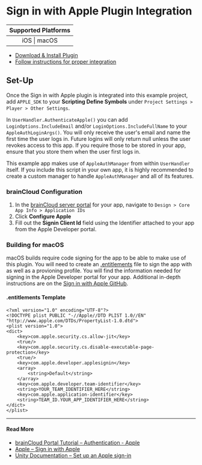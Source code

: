 # Sign in with Apple Plugin Integration
| Supported Platforms |
| :-----------------: |
| iOS \| macOS        |

- [Download & Install Plugin](https://github.com/lupidan/apple-signin-unity)
- [Follow instructions for proper integration](https://github.com/lupidan/apple-signin-unity#installation)

## Set-Up
Once the Sign in with Apple plugin is integrated into this example project, add `APPLE_SDK` to your **Scripting Define Symbols** under `Project Settings > Player > Other Settings`.

In `UserHandler.AuthenticateApple()` you can add `LoginOptions.IncludeEmail` and/or `LoginOptions.IncludeFullName` to your `AppleAuthLoginArgs()`. You will only receive the user's email and name the first time the user logs in. Future logins will only return null unless the user revokes access to this app. If you require those to be stored in your app, ensure that you store them when the user first logs in.

This example app makes use of `AppleAuthManager` from within `UserHandler` itself. If you include this script in your own app, it is highly recommended to create a custom manager to handle `AppleAuthManager` and all of its features.

### brainCloud Configuration
1. In the [brainCloud server portal](https://portal.braincloudservers.com/) for your app, navigate to `Design > Core App Info > Application IDs`
2. Click **Configure Apple**
3. Fill out the **Signin Client Id** field using the Identifier attached to your app from the Apple Developer portal.

### Building for macOS
macOS builds require code signing for the app to be able to make use of this plugin. You will need to create an [.entitlements](./Apple.md#entitlements-template) file to sign the app with as well as a provioning profile. You will find the information needed for signing in the Apple Developer portal for your app. Additional in-depth instructions are on the [Sign in with Apple GitHub](https://github.com/lupidan/apple-signin-unity/blob/master/docs/macOS_NOTES.md).

#### .entitlements Template
```
<?xml version="1.0" encoding="UTF-8"?>
<!DOCTYPE plist PUBLIC "-//Apple//DTD PLIST 1.0//EN" "http://www.apple.com/DTDs/PropertyList-1.0.dtd">
<plist version="1.0">
<dict>
	<key>com.apple.security.cs.allow-jit</key>
	<true/>
	<key>com.apple.security.cs.disable-executable-page-protection</key>
	<true/>
	<key>com.apple.developer.applesignin</key>
	<array>
		<string>Default</string>
	</array>
	<key>com.apple.developer.team-identifier</key>
	<string>YOUR_TEAM_IDENTIFIER_HERE</string>
	<key>com.apple.application-identifier</key>
	<string>TEAM_ID.YOUR_APP_IDENTIFIER_HERE</string>
</dict>
</plist>
```

---

#### Read More
- [brainCloud Portal Tutorial – Authentication - Apple](https://getbraincloud.com/apidocs/portal-usage/authentication-apple/)
- [Apple – Sign in with Apple](https://developer.apple.com/sign-in-with-apple/get-started/)
- [Unity Documentation – Set up an Apple sign-in](https://docs.unity.com/authentication/en/manual/set-up-apple-signin)
